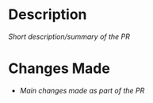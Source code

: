# Description

_Short description/summary of the PR_

# Changes Made

- _Main changes made as part of the PR_
